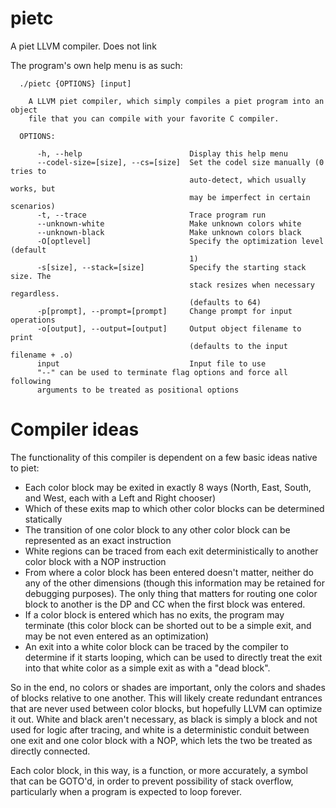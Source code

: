 # pietc

A piet LLVM compiler.  Does not link

The program's own help menu is as such:

```
  ./pietc {OPTIONS} [input]

    A LLVM piet compiler, which simply compiles a piet program into an object
    file that you can compile with your favorite C compiler.

  OPTIONS:

      -h, --help                        Display this help menu
      --codel-size=[size], --cs=[size]  Set the codel size manually (0 tries to
                                        auto-detect, which usually works, but
                                        may be imperfect in certain scenarios)
      -t, --trace                       Trace program run
      --unknown-white                   Make unknown colors white
      --unknown-black                   Make unknown colors black
      -O[optlevel]                      Specify the optimization level (default
                                        1)
      -s[size], --stack=[size]          Specify the starting stack size. The
                                        stack resizes when necessary regardless.
                                        (defaults to 64)
      -p[prompt], --prompt=[prompt]     Change prompt for input operations
      -o[output], --output=[output]     Output object filename to print
                                        (defaults to the input filename + .o)
      input                             Input file to use
      "--" can be used to terminate flag options and force all following
      arguments to be treated as positional options
```

# Compiler ideas

The functionality of this compiler is dependent on a few basic ideas native to piet:

* Each color block may be exited in exactly 8 ways (North, East, South, and
  West, each with a Left and Right chooser)
* Which of these exits map to which other color blocks can be determined
  statically
* The transition of one color block to any other color block can be represented
  as an exact instruction
* White regions can be traced from each exit deterministically to another color
  block with a NOP instruction
* From where a color block has been entered doesn't matter, neither do any of
  the other dimensions (though this information may be retained for debugging
  purposes).  The only thing that matters for routing one color block to
  another is the DP and CC when the first block was entered.
* If a color block is entered which has no exits, the program may terminate
  (this color block can be shorted out to be a simple exit, and may be not even
  entered as an optimization)
* An exit into a white color block can be traced by the compiler to determine
  if it starts looping, which can be used to directly treat the exit into that
  white color as a simple exit as with a "dead block".


So in the end, no colors or shades are important, only the colors and shades of
blocks relative to one another.  This will likely create redundant entrances
that are never used between color blocks, but hopefully LLVM can optimize it
out.  White and black aren't necessary, as black is simply a block and not used
for logic after tracing, and white is a deterministic conduit between one exit
and one color block with a NOP, which lets the two be treated as directly
connected.

Each color block, in this way, is a function, or more accurately, a symbol that
can be GOTO'd, in order to prevent possibility of stack overflow, particularly
when a program is expected to loop forever.
